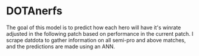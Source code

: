 # DOTAnerfs

The goal of this model is to predict how each hero will have it's winrate adjusted in the following patch based on performance in the current patch. I scrape datdota to gather information on all semi-pro and above matches, and the predictions are made using an ANN.

